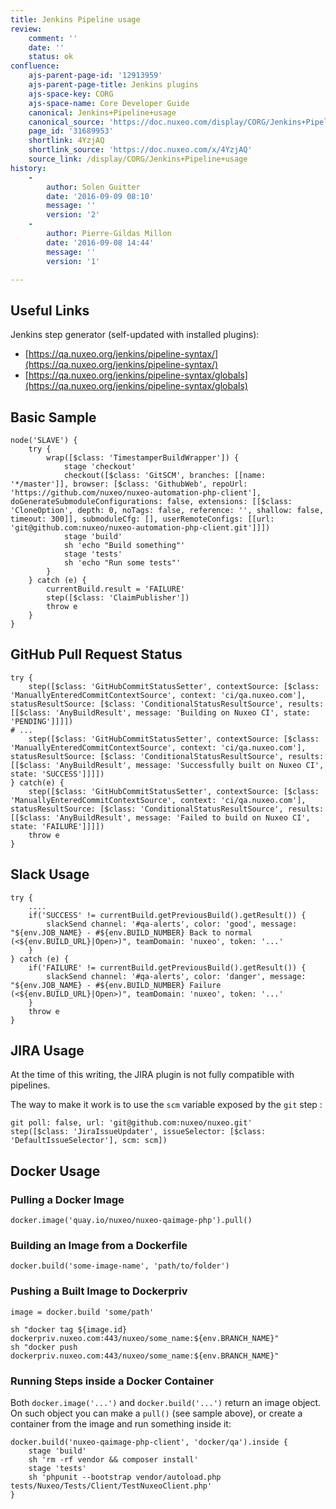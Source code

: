 ```yaml
---
title: Jenkins Pipeline usage
review:
    comment: ''
    date: ''
    status: ok
confluence:
    ajs-parent-page-id: '12913959'
    ajs-parent-page-title: Jenkins plugins
    ajs-space-key: CORG
    ajs-space-name: Core Developer Guide
    canonical: Jenkins+Pipeline+usage
    canonical_source: 'https://doc.nuxeo.com/display/CORG/Jenkins+Pipeline+usage'
    page_id: '31689953'
    shortlink: 4YzjAQ
    shortlink_source: 'https://doc.nuxeo.com/x/4YzjAQ'
    source_link: /display/CORG/Jenkins+Pipeline+usage
history:
    - 
        author: Solen Guitter
        date: '2016-09-09 08:10'
        message: ''
        version: '2'
    - 
        author: Pierre-Gildas Millon
        date: '2016-09-08 14:44'
        message: ''
        version: '1'

---
```

## Useful Links

Jenkins step generator (self-updated with installed plugins):

*   [https://qa.nuxeo.org/jenkins/pipeline-syntax/](https://qa.nuxeo.org/jenkins/pipeline-syntax/)
*   [https://qa.nuxeo.org/jenkins/pipeline-syntax/globals](https://qa.nuxeo.org/jenkins/pipeline-syntax/globals)

## Basic Sample

```
node('SLAVE') {
    try {
        wrap([$class: 'TimestamperBuildWrapper']) {
            stage 'checkout'
            checkout([$class: 'GitSCM', branches: [[name: '*/master']], browser: [$class: 'GithubWeb', repoUrl: 'https://github.com/nuxeo/nuxeo-automation-php-client'], doGenerateSubmoduleConfigurations: false, extensions: [[$class: 'CloneOption', depth: 0, noTags: false, reference: '', shallow: false, timeout: 300]], submoduleCfg: [], userRemoteConfigs: [[url: 'git@github.com:nuxeo/nuxeo-automation-php-client.git']]])
            stage 'build'
            sh 'echo "Build something"'
            stage 'tests'
            sh 'echo "Run some tests"'
        }
    } catch (e) {
        currentBuild.result = 'FAILURE'
        step([$class: 'ClaimPublisher'])
        throw e
    }
}
```

## GitHub Pull Request Status

```
try {
    step([$class: 'GitHubCommitStatusSetter', contextSource: [$class: 'ManuallyEnteredCommitContextSource', context: 'ci/qa.nuxeo.com'], statusResultSource: [$class: 'ConditionalStatusResultSource', results: [[$class: 'AnyBuildResult', message: 'Building on Nuxeo CI', state: 'PENDING']]]])
# ...
    step([$class: 'GitHubCommitStatusSetter', contextSource: [$class: 'ManuallyEnteredCommitContextSource', context: 'ci/qa.nuxeo.com'], statusResultSource: [$class: 'ConditionalStatusResultSource', results: [[$class: 'AnyBuildResult', message: 'Successfully built on Nuxeo CI', state: 'SUCCESS']]]])
} catch(e) {
    step([$class: 'GitHubCommitStatusSetter', contextSource: [$class: 'ManuallyEnteredCommitContextSource', context: 'ci/qa.nuxeo.com'], statusResultSource: [$class: 'ConditionalStatusResultSource', results: [[$class: 'AnyBuildResult', message: 'Failed to build on Nuxeo CI', state: 'FAILURE']]]])
	throw e
}
```

## Slack Usage

```
try {
    ....
    if('SUCCESS' != currentBuild.getPreviousBuild().getResult()) {
        slackSend channel: '#qa-alerts', color: 'good', message: "${env.JOB_NAME} - #${env.BUILD_NUMBER} Back to normal (<${env.BUILD_URL}|Open>)", teamDomain: 'nuxeo', token: '...'
    }
} catch (e) {
    if('FAILURE' != currentBuild.getPreviousBuild().getResult()) {
        slackSend channel: '#qa-alerts', color: 'danger', message: "${env.JOB_NAME} - #${env.BUILD_NUMBER} Failure (<${env.BUILD_URL}|Open>)", teamDomain: 'nuxeo', token: '...'
    }
    throw e
}
```

## JIRA Usage

At the time of this writing, the JIRA plugin is not fully compatible with pipelines.

The way to make it work is to use the `scm` variable exposed by the `git` step :

```
git poll: false, url: 'git@github.com:nuxeo/nuxeo.git'
step([$class: 'JiraIssueUpdater', issueSelector: [$class: 'DefaultIssueSelector'], scm: scm])
```

## Docker Usage

### Pulling a Docker Image

```
docker.image('quay.io/nuxeo/nuxeo-qaimage-php').pull()
```

### Building an Image from a Dockerfile

```
docker.build('some-image-name', 'path/to/folder')
```

### Pushing a Built Image to Dockerpriv

```
image = docker.build 'some/path'

sh "docker tag ${image.id} dockerpriv.nuxeo.com:443/nuxeo/some_name:${env.BRANCH_NAME}"
sh "docker push dockerpriv.nuxeo.com:443/nuxeo/some_name:${env.BRANCH_NAME}"
```

### Running Steps inside a Docker Container

Both `docker.image('...')` and `docker.build('...')` return an image object. On such object you can make a `pull()` (see sample above), or create a container from the image and run something inside it:

```
docker.build('nuxeo-qaimage-php-client', 'docker/qa').inside {
    stage 'build'
    sh 'rm -rf vendor && composer install'
    stage 'tests'
    sh 'phpunit --bootstrap vendor/autoload.php tests/Nuxeo/Tests/Client/TestNuxeoClient.php'
}
```